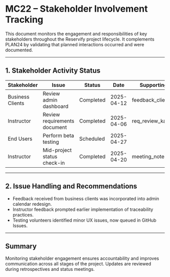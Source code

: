 # MC22 – Stakeholder Involvement Tracking

This document monitors the engagement and responsibilities of key stakeholders throughout the Reservify project lifecycle. It complements PLAN24 by validating that planned interactions occurred and were documented.

---

## 1. Stakeholder Activity Status

| Stakeholder      | Issue                          | Status       | Date       | Supporting File      |
|------------------|---------------------------------|--------------|------------|-----------------------|
| Business Clients | Review admin dashboard          | Completed    | 2025-04-12 | feedback_clients.docx |
| Instructor       | Review requirements document    | Completed    | 2025-04-06 | req_review_kağan.md   |
| End Users        | Perform beta testing            | Scheduled    | 2025-04-27 |                       |
| Instructor       | Mid-project status check-in     | Completed    | 2025-04-20 | meeting_notes_apr20   |

---

## 2. Issue Handling and Recommendations

- Feedback received from business clients was incorporated into admin calendar redesign.
- Instructor feedback prompted earlier implementation of traceability practices.
- Testing volunteers identified minor UX issues, now queued in GitHub Issues.

---

## Summary

Monitoring stakeholder engagement ensures accountability and improves communication across all stages of the project. Updates are reviewed during retrospectives and status meetings.
